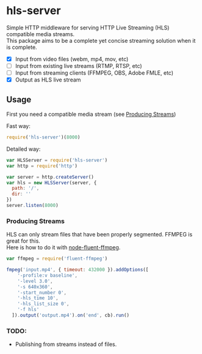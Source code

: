 # hls-server
Simple HTTP middleware for serving HTTP Live Streaming (HLS) compatible media streams.  
This package aims to be a complete yet concise streaming solution when it is complete.  

- [X] Input from video files (webm, mp4, mov, etc)
- [ ] Input from existing live streams (RTMP, RTSP, etc)
- [ ] Input from streaming clients (FFMPEG, OBS, Adobe FMLE, etc)
- [X] Output as HLS live stream

## Usage
First you need a compatible media stream (see [Producing Streams](#producing-streams))

Fast way:
```javascript
require('hls-server')(8000)
```

Detailed way:
```javascript
var HLSServer = require('hls-server')
var http = require('http')

var server = http.createServer()
var hls = new HLSServer(server, {
  path: '/',
  dir: ''
})
server.listen(8000)
```

### Producing Streams
HLS can only stream files that have been properly segmented. FFMPEG is great for this.  
Here is how to do it with [node-fluent-ffmpeg](https://github.com/fluent-ffmpeg/node-fluent-ffmpeg).

```javascript
var ffmpeg = require('fluent-ffmpeg')

fmpeg('input.mp4', { timeout: 432000 }).addOptions([
    '-profile:v baseline',
    '-level 3.0',
    '-s 640x360',
    '-start_number 0',
    '-hls_time 10',
    '-hls_list_size 0',
    '-f hls'
  ]).output('output.mp4').on('end', cb).run()
```

### TODO:
- Publishing from streams instead of files.
